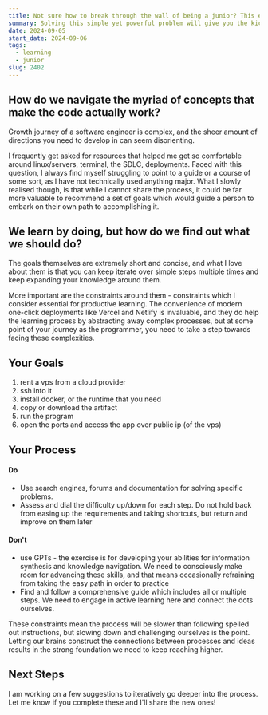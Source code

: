 ```yaml
---
title: Not sure how to break through the wall of being a junior? This exercise will help
summary: Solving this simple yet powerful problem will give you the kickstart to the next level
date: 2024-09-05
start_date: 2024-09-06
tags:
  - learning
  - junior
slug: 2402
---
```

## How do we navigate the myriad of concepts that make the code actually work?
Growth journey of a software engineer is complex, and the sheer amount of directions you need to develop in can seem disorienting. 

I frequently get asked for resources that helped me get so comfortable around linux/servers, terminal, the SDLC, deployments. Faced with this question, I always find myself struggling to point to a guide or a course of some sort, as I have not technically used anything major. What I slowly realised though, is that while I cannot share the process, it could be far more valuable to recommend a set of goals which would guide a person to embark on their own path to accomplishing it.


## We learn by doing, but how do we find out what we should do?
The goals themselves are extremely short and concise, and what I love about them is that you can keep iterate over simple steps multiple times and keep expanding your knowledge around them.

More important are the constraints around them - constraints which I consider essential for productive learning. The convenience of modern one-click deployments like Vercel and Netlify is invaluable, and they do help the learning process by abstracting away complex processes, but at some point of your journey as the programmer, you need to take a step towards facing these complexities.

## Your Goals
1. rent a vps from a cloud provider
2. ssh into it
3. install docker, or the runtime that you need
4. copy or download the artifact
5. run the program
6. open the ports and access the app over public ip (of the vps)

## Your Process
#### Do
- Use search engines, forums and documentation for solving specific problems. 
- Assess and dial the difficulty up/down for each step. Do not hold back from easing up the requirements and taking shortcuts, but return and improve on them later
#### Don't
- use GPTs - the exercise is for developing your abilities for information synthesis and knowledge navigation. We need to consciously make room for advancing these skills, and that means occasionally refraining from taking the easy path in order to practice
- Find and follow a comprehensive guide which includes all or multiple steps. We need to engage in active learning here and connect the dots ourselves. 

These constraints mean the process will be slower than following spelled out instructions, but slowing down and challenging ourselves is the point. Letting our brains construct the connections between processes and ideas results in the strong foundation we need to keep reaching higher.
## Next Steps
I am working on a few suggestions to iteratively go deeper into the process. Let me know if you complete these and I'll share the new ones!
